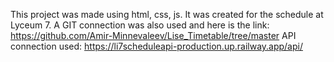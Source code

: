 This project was made using html, css, js. It was created for the schedule at Lyceum 7. 
A GIT connection was also used and here is the link: https://github.com/Amir-Minnevaleev/Lise_Timetable/tree/master
API connection used: https://li7scheduleapi-production.up.railway.app/api/